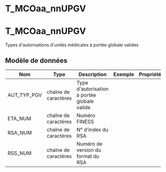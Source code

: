 # T_MCOaa_nnUPGV

<!-- ATTENTION : Ne pas supprimer ou modifier la ligne ci-dessous -->
# T_MCOaa_nnUPGV

Types d'autorisations d'unités médicales à portée globale valides


## Modèle de données

|Nom|Type|Description|Exemple|Propriétés|
|-|-|-|-|-|
|AUT_TYP_PGV|chaîne de caractères|Type d'autorisation à portée globale valide|||
|ETA_NUM|chaîne de caractères|Numéro FINESS|||
|RSA_NUM|chaîne de caractères|N° d'index du RSA|||
|RSS_NUM|chaîne de caractères|Numéro de version du format du RSA|||

<!-- ATTENTION : Ne pas supprimer ou modifier la ligne ci-dessus -->
